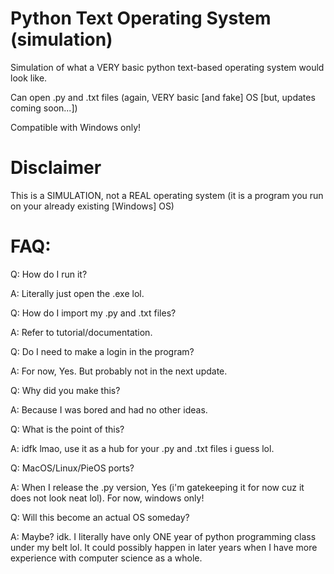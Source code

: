 # Python Text Operating System (simulation)
Simulation of what a VERY basic python text-based operating system would look like.

Can open .py and .txt files (again, VERY basic [and fake] OS [but, updates coming soon...])

Compatible with Windows only!
# Disclaimer
This is a SIMULATION, not a REAL operating system (it is a program you run on your already existing [Windows] OS)
# FAQ:
Q: How do I run it?

A: Literally just open the .exe lol.


Q: How do I import my .py and .txt files?

A: Refer to tutorial/documentation.


Q: Do I need to make a login in the program?

A: For now, Yes. But probably not in the next update.


Q:  Why did you make this?

A: Because I was bored and had no other ideas.


Q: What is the point of this?

A: idfk lmao, use it as a hub for your .py and .txt files i guess lol.


Q: MacOS/Linux/PieOS ports?

A: When I release the .py version, Yes (i'm gatekeeping it for now cuz it does not look neat lol). For now, windows only!


Q: Will this become an actual OS someday?

A: Maybe? idk. I literally have only ONE year of python programming class under my belt lol. It could possibly happen in later years when I have more experience with computer science as a whole.

